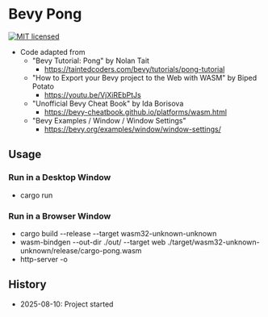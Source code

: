 # Bevy Pong

[![MIT licensed][mit-badge]][mit-url]

[mit-badge]: https://img.shields.io/badge/license-MIT-blue.svg
[mit-url]: https://github.com/david-wallace-croft/bevy-pong/blob/main/LICENSE.txt

- Code adapted from
  - "Bevy Tutorial: Pong" by Nolan Tait
    - https://taintedcoders.com/bevy/tutorials/pong-tutorial
  - "How to Export your Bevy project to the Web with WASM" by Biped Potato
    - https://youtu.be/VjXiREbPtJs
  - "Unofficial Bevy Cheat Book" by Ida Borisova  
    - https://bevy-cheatbook.github.io/platforms/wasm.html  
  - "Bevy Examples / Window / Window Settings"  
    - https://bevy.org/examples/window/window-settings/  

## Usage

### Run in a Desktop Window

- cargo run

### Run in a Browser Window

- cargo build --release --target wasm32-unknown-unknown
- wasm-bindgen --out-dir ./out/ --target web ./target/wasm32-unknown-unknown/release/cargo-pong.wasm
- http-server -o

## History

- 2025-08-10: Project started
